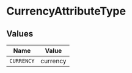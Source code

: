 # CurrencyAttributeType


## Values

| Name       | Value      |
| ---------- | ---------- |
| `CURRENCY` | currency   |